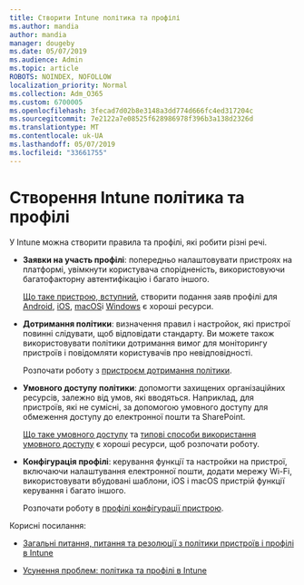 ```yaml
---
title: Створити Intune політика та профілі
ms.author: mandia
author: mandia
manager: dougeby
ms.date: 05/07/2019
ms.audience: Admin
ms.topic: article
ROBOTS: NOINDEX, NOFOLLOW
localization_priority: Normal
ms.collection: Adm_O365
ms.custom: 6700005
ms.openlocfilehash: 3fecad7d02b8e3148a3dd774d666fc4ed317204c
ms.sourcegitcommit: 7e2122a7e08525f628986978f396b3a138d2326d
ms.translationtype: MT
ms.contentlocale: uk-UA
ms.lasthandoff: 05/07/2019
ms.locfileid: "33661755"
---
```

# <a name="creating-intune-policy-and-profiles"></a>Створення Intune політика та профілі

У Intune можна створити правила та профілі, які робити різні речі.

- **Заявки на участь профілі**: попередньо налаштовувати пристроях на платформі, увімкнути користувача спорідненість, використовуючи багатофакторну автентифікацію і багато іншого. 

  [Що таке пристрою, вступний](https://docs.microsoft.com/intune/device-enrollment), створити подання заяв профілі для [Android](https://docs.microsoft.com/intune/android-enroll), [iOS](https://docs.microsoft.com/intune/ios-enroll), [macOS](https://docs.microsoft.com/intune/macos-enroll)і [Windows](https://docs.microsoft.com/intune/windows-enrollment-methods) є хороші ресурси.

- **Дотримання політики**: визначення правил і настройок, які пристрої повинні слідувати, щоб відповідати стандарту. Ви можете також використовувати політики дотримання вимог для моніторингу пристроїв і повідомляти користувачів про невідповідності. 

  Розпочати роботу з [пристроєм дотримання політики](https://docs.microsoft.com/intune/device-compliance-get-started).
- **Умовного доступу політики**: допомогти захищених організаційних ресурсів, залежно від умов, які вводяться. Наприклад, для пристроїв, які не сумісні, за допомогою умовного доступу для обмеження доступу до електронної пошти та SharePoint.

  [Що таке умовного доступу](https://docs.microsoft.com/intune/conditional-access) та [типові способи використання умовного доступу](https://docs.microsoft.com/intune/conditional-access-intune-common-ways-use) є хороші ресурси, щоб розпочати роботу.

- **Конфігурація профілі**: керування функції та настройки на пристрої, включаючи налаштування електронної пошти, додати мережу Wi-Fi, використовувати вбудовані шаблони, iOS і macOS пристрій функції керування і багато іншого. 

  Розпочати роботу в [профілі конфігурації пристрою](https://docs.microsoft.com/intune/device-profiles).

Корисні посилання:

- [Загальні питання, питання та резолюції з політики пристроїв і профілі в Intune](https://docs.microsoft.com/intune/device-profile-troubleshoot)

- [Усунення проблем: політика та профілі в Intune](https://docs.microsoft.com/intune/troubleshoot-policies-in-microsoft-intune)
